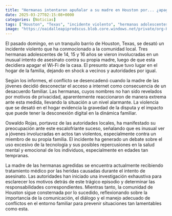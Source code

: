 ```yaml
---
title: "Hermanas intentaron apuñalar a su madre en Houston por... ¿apagar el internet?"
date: 2025-03-27T02:15:08+0000
categories: [Noticias]
tags: ["Houston", "Texas", "incidente violento", "hermanas adolescentes", "intento de asesinato", "Wi-Fi", "desconexión digital", "tecnología."]
image: "https://oaidalleapiprodscus.blob.core.windows.net/private/org-HKmKxpuNw3Y88lm4EBrIPq0n/user-ZwiCXOggLL8ZNNKE2g7rXFmV/img-QiMNZfARcldHTP0KGNuyD49X.png?st=2025-03-27T01%3A15%3A08Z&se=2025-03-27T03%3A15%3A08Z&sp=r&sv=2024-08-04&sr=b&rscd=inline&rsct=image/png&skoid=d505667d-d6c1-4a0a-bac7-5c84a87759f8&sktid=a48cca56-e6da-484e-a814-9c849652bcb3&skt=2025-03-27T00%3A21%3A43Z&ske=2025-03-28T00%3A21%3A43Z&sks=b&skv=2024-08-04&sig=1ufcTvMRBAS%2Bsq0Z63YNKkRFBOdYkss/Y%2BMR6j7kcpY%3D"
---
```


El pasado domingo, en un tranquilo barrio de Houston, Texas, se desató un incidente violento que ha conmocionado a la comunidad local. Tres hermanas adolescentes de 14, 15 y 16 años se vieron involucradas en un inusual intento de asesinato contra su propia madre, luego de que esta decidiera apagar el Wi-Fi de la casa. El presunto ataque tuvo lugar en el hogar de la familia, dejando en shock a vecinos y autoridades por igual.

Según los informes, el conflicto se desencadenó cuando la madre de las jóvenes decidió desconectar el acceso a internet como consecuencia de un desacuerdo familiar. Las hermanas, cuyos nombres no han sido revelados por motivos de privacidad, aparentemente reaccionaron de manera extrema ante esta medida, llevando la situación a un nivel alarmante. La violencia que se desató en el hogar evidencia la gravedad de la disputa y el impacto que puede tener la desconexión digital en la dinámica familiar.

Oswaldo Rojas, portavoz de las autoridades locales, ha manifestado su preocupación ante este escalofriante suceso, señalando que es inusual ver a jóvenes involucradas en actos tan violentos, especialmente contra un miembro de su propia familia. El incidente ha generado un debate sobre el uso excesivo de la tecnología y sus posibles repercusiones en la salud mental y emocional de los individuos, especialmente en edades tan tempranas.

La madre de las hermanas agredidas se encuentra actualmente recibiendo tratamiento médico por las heridas causadas durante el intento de asesinato. Las autoridades han iniciado una investigación exhaustiva para esclarecer los motivos detrás de este trágico episodio y determinar las responsabilidades correspondientes. Mientras tanto, la comunidad de Houston sigue consternada por lo sucedido, reflexionando sobre la importancia de la comunicación, el diálogo y el manejo adecuado de conflictos en el entorno familiar para prevenir situaciones tan lamentables como esta.
    